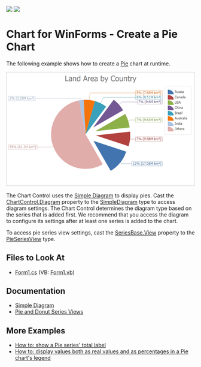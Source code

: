 <!-- default badges list -->
[![](https://img.shields.io/badge/Open_in_DevExpress_Support_Center-FF7200?style=flat-square&logo=DevExpress&logoColor=white)](https://supportcenter.devexpress.com/ticket/details/E1189)
[![](https://img.shields.io/badge/📖_How_to_use_DevExpress_Examples-e9f6fc?style=flat-square)](https://docs.devexpress.com/GeneralInformation/403183)
<!-- default badges end -->

# Chart for WinForms - Create a Pie Chart

The following example shows how to create a [Pie](https://docs.devexpress.com/WindowsForms/2978/controls-and-libraries/chart-control/series-views/2d-series-views/pie-and-donut-series-views/pie-chart) chart at runtime.

![Resulting chart](Images/resulting-chart.png)

The Chart Control uses the [Simple Diagram](https://docs.devexpress.com/WindowsForms/5906/controls-and-libraries/chart-control/diagram/simple-diagram?p=netframework) to display pies. Cast the [ChartControl.Diagram](https://docs.devexpress.com/WindowsForms/DevExpress.XtraCharts.ChartControl.Diagram?p=netframework) property to the [SimpleDiagram](https://docs.devexpress.com/CoreLibraries/DevExpress.XtraCharts.SimpleDiagram?p=netframework) type to access diagram settings. The Chart Control determines the diagram type based on the series that is added first. We recommend that you access the diagram to configure its settings after at least one series is added to the chart. 

To access pie series view settings, cast the [SeriesBase.View](https://docs.devexpress.com/CoreLibraries/DevExpress.XtraCharts.SeriesBase.View) property to the [PieSeriesView](https://docs.devexpress.com/CoreLibraries/DevExpress.XtraCharts.PieSeriesView?p=netframework) type.

## Files to Look At

* [Form1.cs](./CS/Series_PieChart/Form1.cs) (VB: [Form1.vb](./VB/Series_PieChart/Form1.vb))

## Documentation

* [Simple Diagram](https://docs.devexpress.com/WindowsForms/5906/controls-and-libraries/chart-control/diagram/simple-diagram)
* [Pie and Donut Series Views](https://docs.devexpress.com/WindowsForms/2967/controls-and-libraries/chart-control/series-views/2d-series-views/pie-and-donut-series-views)

## More Examples

* [How to: show a Pie series' total label](https://github.com/DevExpress-Examples/how-to-show-a-pie-series-total-label-t556267)
* [How to: display values both as real values and as percentages in a Pie chart's legend](https://github.com/DevExpress-Examples/how-to-display-values-both-as-real-values-and-as-percentages-in-a-pie-charts-legend-e1411)
